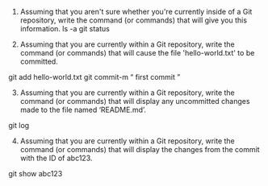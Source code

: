 
1. Assuming that you aren't sure whether you're currently inside of a Git repository, write the command (or commands) that will give you this information.
ls -a
git status


2. Assuming that you are currently within a Git repository, write the command (or commands) that will cause the file 'hello-world.txt' to be committed.

git add hello-world.txt
git commit-m “ first commit ”


3. Assuming that you are currently within a Git repository, write the command (or commands) that will display any uncommitted changes made to the file named ‘README.md’.

git log

4. Assuming that you are currently within a Git repository, write the command (or commands) that will display the changes from the commit with the ID of abc123.

git show abc123
